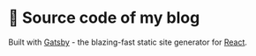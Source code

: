 # 🚧 Source code of my blog

Built with [Gatsby](https://www.gatsbyjs.org/) - the blazing-fast static site generator for [React](https://facebook.github.io/react/).
